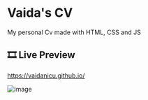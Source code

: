 # Vaida's CV

My personal Cv made with HTML, CSS and JS

## 🎞️ Live Preview

https://vaidanicu.github.io/

![image](https://github.com/vaidanicu/vaidanicu.github.io/assets/64326133/8526c041-f1b5-4f83-b50c-e875fd6316a1)
